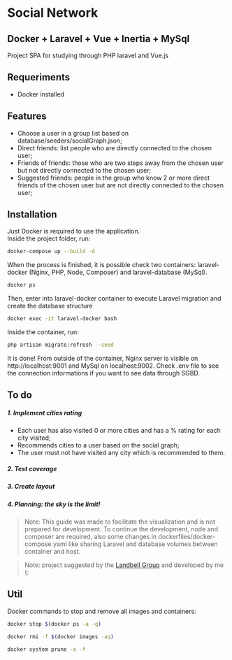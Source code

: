 # Social Network
## Docker + Laravel + Vue + Inertia + MySql

Project SPA for studying through PHP laravel and Vue.js
## Requeriments
- Docker installed

## Features

- Choose a user in a group list based on database/seeders/socialGraph.json;
- Direct friends: list people who are directly connected to the chosen user;
- Friends of friends: those who are two steps away from the chosen user but not directly connected to the chosen user;
- Suggested friends: people in the group who know 2 or more direct friends of the chosen user but are not directly connected to the chosen user;

## Installation

Just Docker is required to use the application.
<br>
Inside the project folder, run:
```sh
docker-compose up --build -d
```
When the process is finished, it is possible check two containers: laravel-docker (Nginx, PHP, Node, Composer) and laravel-database (MySql).
```sh
docker ps
```
Then, enter into laravel-docker container to execute Laravel migration and create the database structure
```sh
docker exec -it laravel-docker bash
```
Inside the container, run:
```sh
php artisan migrate:refresh --seed
```
It is done!
From outside of the container, Nginx server is visible on http://localhost:9001 and MySql on localhost:9002.
Check .env file to see the connection informations if you want to see data through SGBD.
## To do

##### 1. Implement cities rating
- Each user has also visited 0 or more cities and has a % rating for each city visited;
- Recommends cities to a user based on the social graph;
- The user must not have visited any city which is recommended to them.

##### 2. Test coverage
##### 3. Create layout
##### 4. Planning: the sky is the limit!

> Note: This guide was made to facilitate the visualization and is not prepared for development. To continue the development, node and composer are required, also some changes in dockerfiles/docker-compose.yaml like sharing Laravel and database volumes between container and host.

> Note: project suggested by the <a href="https://landbell-group.com/" target="_blank">Landbell Group</a> and developed by me (:

## Util
Docker commands to stop and remove all images and containers:
```sh
docker stop $(docker ps -a -q)
```
```sh
docker rmi -f $(docker images -aq)
```
```sh
docker system prune -a -f
```

